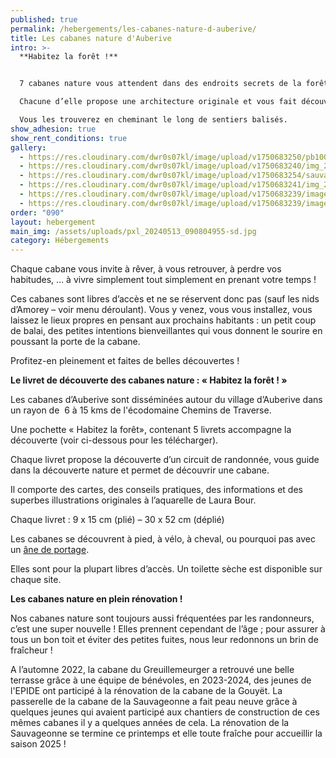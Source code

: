 ```yaml
---
published: true
permalink: /hebergements/les-cabanes-nature-d-auberive/
title: Les cabanes nature d'Auberive
intro: >-
  **Habitez la forêt !**


  7 cabanes nature vous attendent dans des endroits secrets de la forêt pour vivre des moments magiques !

  Chacune d’elle propose une architecture originale et vous fait découvrir  "l’esprit du lieu"...

  Vous les trouverez en cheminant le long de sentiers balisés.
show_adhesion: true
show_rent_conditions: true
gallery:
  - https://res.cloudinary.com/dwr0s07kl/image/upload/v1750683250/pb100092_qc8wmc.jpg
  - https://res.cloudinary.com/dwr0s07kl/image/upload/v1750683240/img_20230705_151054_okfydd.jpg
  - https://res.cloudinary.com/dwr0s07kl/image/upload/v1750683254/sauvageonne-epide-mars-2025_me3gqj.jpg
  - https://res.cloudinary.com/dwr0s07kl/image/upload/v1750683241/img_20221027_105638_zx6mia.jpg
  - https://res.cloudinary.com/dwr0s07kl/image/upload/v1750683239/image0000011-1-_m9pm1k.jpg
  - https://res.cloudinary.com/dwr0s07kl/image/upload/v1750683239/image0000021-2-_ltwprc.jpg
order: "090"
layout: hebergement
main_img: /assets/uploads/pxl_20240513_090804955-sd.jpg
category: Hébergements
---
```

Chaque cabane vous invite à rêver, à vous retrouver, à perdre vos 
habitudes, … à vivre simplement tout simplement en prenant votre temps !

Ces cabanes sont libres d’accès et ne se réservent donc pas (sauf les nids 
d’Amorey – voir menu déroulant). Vous y venez, vous vous installez, vous
 laissez le lieux propres en pensant aux prochains habitants : un petit 
coup de balai, des petites intentions bienveillantes qui vous donnent le sourire en poussant la porte de la cabane.

Profitez-en pleinement et faites de belles découvertes !

**Le livret de découverte des cabanes nature : « Habitez la forêt ! »**

Les cabanes d’Auberive sont disséminées autour du village d’Auberive 
dans un rayon de  6 à 15 kms de l'écodomaine Chemins de Traverse.

Une pochette « Habitez la forêt», contenant 5 livrets accompagne la découverte (voir ci-dessous pour les télécharger).

Chaque livret propose la découverte d’un circuit de randonnée, vous 
guide dans la découverte nature et permet de découvrir une cabane.

Il comporte des cartes, des conseils pratiques, des informations et des 
superbes illustrations originales à l’aquarelle de Laura Bour.

Chaque livret : 9 x 15 cm (plié) – 30 x 52 cm (déplié)

Les cabanes se découvrent à pied, à vélo, à cheval, ou pourquoi pas avec un [âne de portage](https://chemindetraverse52.org/locations-en-liberte-danes-de-portage/).

Elles sont pour la plupart libres d’accès. Un toilette sèche est disponible sur chaque site.

**Les cabanes nature en plein rénovation !**

Nos cabanes nature sont toujours aussi fréquentées par les 
randonneurs, c’est une super nouvelle ! Elles prennent cependant de 
l’âge ; pour assurer à tous un bon toit et éviter des petites fuites, 
nous leur redonnons un brin de fraîcheur !

A l’automne 2022, la cabane du Greuillemeurger a retrouvé une belle 
terrasse grâce à une équipe de bénévoles, en 2023-2024, des jeunes de l'EPIDE ont participé à la rénovation de la cabane de la Gouyët. La passerelle de la cabane 
de la Sauvageonne a fait peau neuve grâce à quelques jeunes qui avaient 
participé aux chantiers de construction de ces mêmes cabanes il y a 
quelques années de cela. La rénovation de la Sauvageonne se termine ce printemps et elle toute fraîche pour accueillir la saison 2025 !
